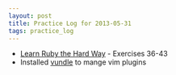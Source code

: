 ```yaml
---
layout: post
title: Practice Log for 2013-05-31
tags: practice_log
---
```


* [Learn Ruby the Hard Way](http://ruby.learncodethehardway.org/book) - Exercises 36-43
* Installed [vundle](https://github.com/gmarik/vundle) to mange vim plugins
